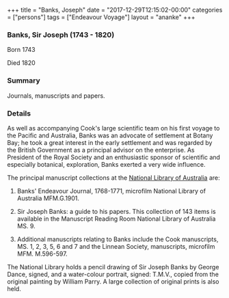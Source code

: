 +++
title = "Banks, Joseph"
date = "2017-12-29T12:15:02-00:00"
categories = ["persons"]
tags = ["Endeavour Voyage"]
layout = "ananke"
+++

### Banks, Sir Joseph (1743 - 1820)

Born 1743

Died 1820

### Summary

Journals, manuscripts and papers.

### Details


As well as accompanying Cook's large scientific team on his first voyage to the Pacific and Australia, Banks was an advocate of settlement at Botany Bay; he took a great interest in the early settlement and was regarded by the British Government as a principal advisor on the enterprise. As President of the Royal Society and an enthusiastic sponsor of scientific and especially botanical, exploration, Banks exerted a very wide influence.


The principal manuscript collections at the [National Library of Australia](http://www.nla.gov.au) are:

1. Banks' Endeavour Journal, 1768-1771, microfilm National Library of Australia MFM.G.1901.

2. Sir Joseph Banks: a guide to his papers. This collection of 143 items is available in the Manuscript Reading Room National Library of Australia MS. 9.

3. Additional manuscripts relating to Banks include the Cook manuscripts, MS. 1, 2, 3, 5, 6 and 7 and the Linnean Society, manuscripts, microfilm MFM. M.596-597.

The National Library holds a pencil drawing of Sir Joseph Banks by George Dance, signed, and a water-colour portrait, signed: T.M.V., copied from the original painting by William Parry. A large collection of original prints is also held.
